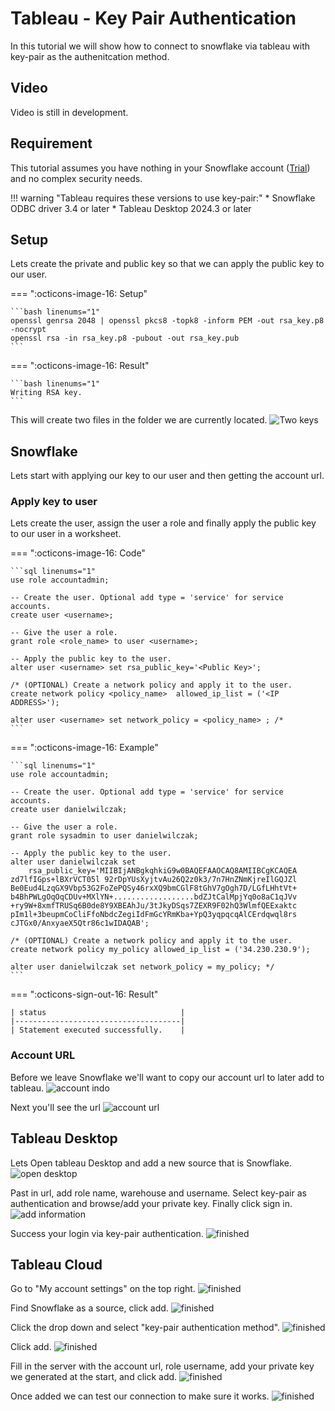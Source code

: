 # Tableau - Key Pair Authentication
In this tutorial we will show how to connect to snowflake via tableau with key-pair as the authenitcation method.

## Video
Video is still in development.

## Requirement
This tutorial assumes you have nothing in your Snowflake account ([Trial](https://signup.snowflake.com/)) and no complex security needs.

!!! warning "Tableau requires these versions to use key-pair:"
    * Snowflake ODBC driver 3.4 or later
    * Tableau Desktop 2024.3 or later


## Setup
Lets create the private and public key so that we can apply the public key to our user.

=== ":octicons-image-16: Setup"

    ```bash linenums="1"
    openssl genrsa 2048 | openssl pkcs8 -topk8 -inform PEM -out rsa_key.p8 -nocrypt
    openssl rsa -in rsa_key.p8 -pubout -out rsa_key.pub
    ```   

=== ":octicons-image-16: Result"

    ```bash linenums="1"
    Writing RSA key.
    ```

This will create two files in the folder we are currently located.
![Two keys](images/01.png)

## Snowflake
Lets start with applying our key to our user and then getting the account url.

### Apply key to user
Lets create the user, assign the user a role and finally apply the public key to our user in a worksheet.

=== ":octicons-image-16: Code"

    ```sql linenums="1"
    use role accountadmin;

    -- Create the user. Optional add type = 'service' for service accounts.
    create user <username>;

    -- Give the user a role.
    grant role <role_name> to user <username>;

    -- Apply the public key to the user.
    alter user <username> set rsa_public_key='<Public Key>';

    /* (OPTIONAL) Create a network policy and apply it to the user. 
    create network policy <policy_name>  allowed_ip_list = ('<IP ADDRESS>');

    alter user <username> set network_policy = <policy_name> ; /* 
    ```

=== ":octicons-image-16: Example"

    ```sql linenums="1"
    use role accountadmin;

    -- Create the user. Optional add type = 'service' for service accounts.
    create user danielwilczak;

    -- Give the user a role.
    grant role sysadmin to user danielwilczak;

    -- Apply the public key to the user.
    alter user danielwilczak set 
        rsa_public_key='MIIBIjANBgkqhkiG9w0BAQEFAAOCAQ8AMIIBCgKCAQEA
    zd7lfIGps+lBXrVCT05l 92rDpYUsXyjtvAu26Q2z0k3/7n7HnZNmKjreIlGQJZl
    Be0Eud4LzqGX9Vbp53G2FoZePQSy46rxXQ9bmCGlF8tGhV7gOgh7D/LGfLHhtVt+
    b4BhPWLgOqOqCDUv+MXlYN+..................bdZJtCalMpjYq0o8aC1qJVv
    +ry9W+8xmfTRUSq6B0de8Y9XBEAhJu/3tJkyDSqs7ZEXR9F02hQ3WlmfQEExaktc
    pIm1l+3beupmCoCliFfoNbdcZegiIdFmGcYRmKba+YpQ3yqpqcqAlCErdqwql8rs
    cJTGx0/AnxyaeX5Qtr86c1wIDAQAB';

    /* (OPTIONAL) Create a network policy and apply it to the user. 
    create network policy my_policy allowed_ip_list = ('34.230.230.9');
    
    alter user danielwilczak set network_policy = my_policy; */
    ```

=== ":octicons-sign-out-16: Result"

    | status                              |
    |-------------------------------------|
    | Statement executed successfully.    |

### Account URL
Before we leave Snowflake we'll want to copy our account url to later add to tableau.
![account indo](images/02.png)

Next you'll see the url
![account url](images/03.png)

## Tableau Desktop
Lets Open tableau Desktop and add a new source that is Snowflake.
![open desktop](images/04.png)

Past in url, add role name, warehouse and username. Select key-pair as authentication and browse/add your private key. Finally click sign in.
![add information](images/05.png)

Success your login via key-pair authentication.
![finished](images/06.png)

## Tableau Cloud
Go to "My account settings" on the top right.
![finished](images/07.png)

Find Snowflake as a source, click add.
![finished](images/08.png)

Click the drop down and select "key-pair authentication method".
![finished](images/09.png)

Click add.
![finished](images/10.png)

Fill in the server with the account url, role username, add your private key we generated at the start, and click add.
![finished](images/11.png)

Once added we can test our connection to make sure it works.
![finished](images/12.png)
